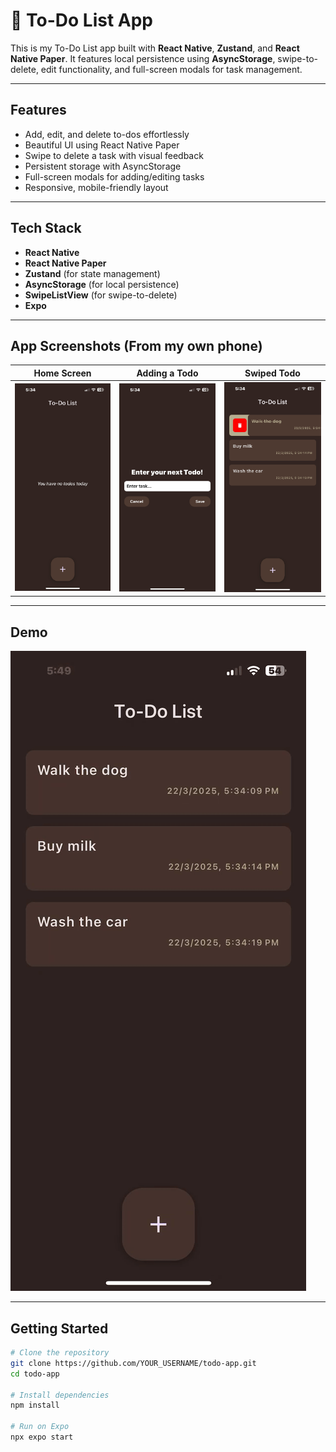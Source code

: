 # 📝 To-Do List App

This is my To-Do List app built with **React Native**, **Zustand**, and **React Native Paper**. It features local persistence using **AsyncStorage**, swipe-to-delete, edit functionality, and full-screen modals for task management.

---

##  Features

- Add, edit, and delete to-dos effortlessly
- Beautiful UI using React Native Paper
- Swipe to delete a task with visual feedback
- Persistent storage with AsyncStorage
- Full-screen modals for adding/editing tasks
- Responsive, mobile-friendly layout

---

##  Tech Stack

- **React Native**
- **React Native Paper**
- **Zustand** (for state management)
- **AsyncStorage** (for local persistence)
- **SwipeListView** (for swipe-to-delete)
- **Expo**

---

##  App Screenshots (From my own phone)

| Home Screen | Adding a Todo | Swiped Todo |
|-------------|----------------|--------------|
| ![Home](./showcase/screenshot1.png) | ![Add](./showcase/screenshot2.png) | ![Swipe](./showcase/screenshot3.png) |

---

## Demo

![Todo App Demo](./assets/demo.gif)

---

##  Getting Started

```bash
# Clone the repository
git clone https://github.com/YOUR_USERNAME/todo-app.git
cd todo-app

# Install dependencies
npm install

# Run on Expo
npx expo start

